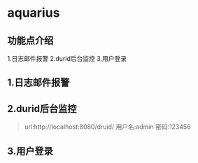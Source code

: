 # aquarius

## 功能点介绍

1.日志邮件报警
2.durid后台监控 
3.用户登录



## 1.日志邮件报警

## 2.durid后台监控 

> url:http://localhost:8080/druid/
> 用户名:admin
> 密码:123456

## 3.用户登录

